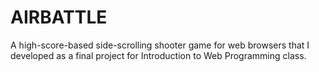 # AIRBATTLE
A high-score-based side-scrolling shooter game for web browsers that I developed as a final project for Introduction to Web Programming class.
